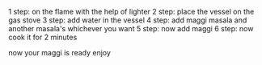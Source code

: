 1 step:
on the flame with the help of lighter
2 step:
place the vessel on the gas stove
3 step:
add water in the vessel
4 step:
add maggi masala and another masala's whichever you want
5 step:
now add maggi
6 step:
now cook it for 2 minutes

now your maggi is ready 
enjoy